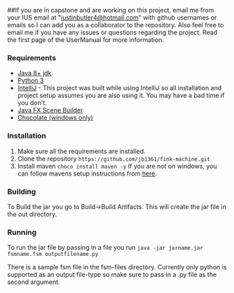 ##If you are in capstone and are working on this project, email me from your IUS email at "justinbutler4@hotmail.com" with github usernames or emails so I can add you as a collaborator to the repository. Also feel free to email me if you have any issues or questions regarding the project. Read the first page of the UserManual for more information. 

### Requirements
* [Java 8+ jdk](https://www.oracle.com/technetwork/java/javaee/downloads/jdk8-downloads-2133151.html)
* [Python 3](https://www.python.org/download/releases/3.0/)
* [IntelliJ](https://www.jetbrains.com/idea/) - This project was built while using IntelliJ so all installation and project setup assumes you are also using it. You may have a bad time if you don't.
* [Java FX Scene Builder](https://www.oracle.com/technetwork/java/javase/downloads/javafxscenebuilder-info-2157684.html)
* [Chocolate (windows only)](https://chocolatey.org/)

### Installation
1. Make sure all the requirements are installed.
2. Clone the repository `https://github.com/jb1361/fink-machine.git`
3. Install maven `choco install maven -y` If you are not on windows, you can follow mavens setup instructions from [here](http://maven.apache.org/index.html).


### Building
To Build the jar you go to Build->Build Artifacts. This will create the jar file in the out directory.

### Running 

To run the jar file by passing in a file you run `java -jar jarname.jar fsmname.fsm outputfilename.py`

There is a sample fsm file in the fsm-files directory.
Currently only python is supported as an output file-type so make sure to pass in a .py file as the second argument.